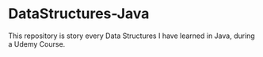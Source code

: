 # DataStructures-Java
This repository is story every Data Structures I have learned in Java, during a Udemy Course.

